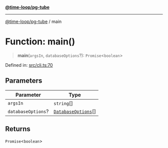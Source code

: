 [**@time-loop/pg-tube**](../README.md)

***

[@time-loop/pg-tube](../globals.md) / main

# Function: main()

> **main**(`argsIn`, `databaseOptions`?): `Promise`\<`boolean`\>

Defined in: [src/cli.ts:70](https://github.com/clickup/pg-tube/blob/master/src/cli.ts#L70)

## Parameters

| Parameter | Type |
| ------ | ------ |
| `argsIn` | `string`[] |
| `databaseOptions`? | [`DatabaseOptions`](../interfaces/DatabaseOptions.md)[] |

## Returns

`Promise`\<`boolean`\>
